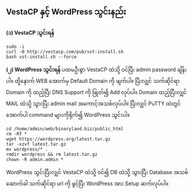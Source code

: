 

## VestaCP နှင့် WordPress သွင်းနည်း

**(၁) VestaCP သွင်းရန်**

    sudo -i
    curl -O http://vestacp.com/pub/vst-install.sh
    bash vst-install.sh --force

**(၂) WordPress သွင်းရန်**
ပထမဦးစွာ VestaCP ထဲသို့ ဝင်ပြီး admin password ချိန်းပါ။ ထို့နောက် WEB အောက်မှ Default Domain ကို ဖျက်ပါ။ ပြီးလျှင် သက်ဆိုင်ရာ Domain ကို ထည့်ပြီး DNS Support ကို ဖြုတ်၍ Add လုပ်ပါ။ Domain ထည့်ပြီးလျှင် MAIL ထဲသို့ သွားပြီး admin mail အကောင့်အသစ်လုပ်ပါ။ ပြီးလျှင် PuTTY ထဲတွင် အောက်ပါ command များကိုရိုက်၍ WordPress သွင်းပါ။

    cd /home/admin/web/binaryland.biz/public_html
    rm -Rf *
    wget https://wordpress.org/latest.tar.gz
    tar -xzvf latest.tar.gz
    mv wordpress/* .
    rmdir wordpress && rm latest.tar.gz
    chown -R admin.admin *

WordPress သွင်းပြီးလျှင် VestaCP ထဲသို့ ဝင်၍ DB ထဲသို့ သွားပြီး Database အသစ်ဆောက်ခါ သက်ဆိုင်ရာ url ကို ဖွင့်ပြီး WordPress အား Setup ဆက်လုပ်ပါ။
